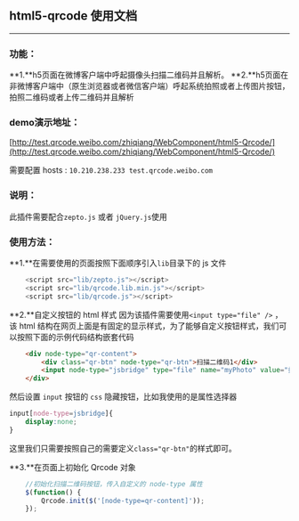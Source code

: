 ## html5-qrcode 使用文档

----

### 功能：
**1.**h5页面在微博客户端中呼起摄像头扫描二维码并且解析。
**2.**h5页面在非微博客户端中（原生浏览器或者微信客户端）呼起系统拍照或者上传图片按钮，拍照二维码或者上传二维码并且解析

### demo演示地址：

[http://test.qrcode.weibo.com/zhiqiang/WebComponent/html5-Qrcode/](http://test.qrcode.weibo.com/zhiqiang/WebComponent/html5-Qrcode/)

需要配置 hosts :
`10.210.238.233 test.qrcode.weibo.com`

### 说明：
此插件需要配合`zepto.js` 或者 `jQuery.js`使用


### 使用方法：
**1.**在需要使用的页面按照下面顺序引入`lib`目录下的 js 文件

```javascript
    <script src="lib/zepto.js"></script>
    <script src="lib/qrcode.lib.min.js"></script>
    <script src="lib/qrcode.js"></script>
```

**2.**自定义按钮的 html 样式
因为该插件需要使用`<input type="file" />` ，该 html 结构在网页上面是有固定的显示样式，为了能够自定义按钮样式，我们可以按照下面的示例代码结构嵌套代码

```html
    <div node-type="qr-content">
        <div class="qr-btn" node-type="qr-btn">扫描二维码1</div>
        <input node-type="jsbridge" type="file" name="myPhoto" value="扫描二维码1" />
    </div>
```

然后设置 `input` 按钮的 `css` 隐藏按钮，比如我使用的是属性选择器

```css
input[node-type=jsbridge]{
    display:none;
}
```

这里我们只需要按照自己的需要定义`class="qr-btn"`的样式即可。

**3.**在页面上初始化 Qrcode 对象

```javascript
    //初始化扫描二维码按钮，传入自定义的 node-type 属性
    $(function() {
        Qrcode.init($('[node-type=qr-content]'));
    });
```
